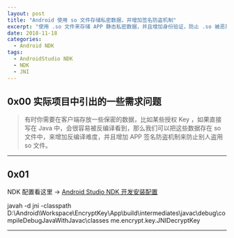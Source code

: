 ```yaml
---
layout: post
title: "Android 使用 so 文件存储私密数据，并增加签名防盗机制"
excerpt: "使用 .so 文件来存储 APP 静态私密数据，并且增加身份验证，防止 .so 被恶意调用"
date: 2018-11-18
categories:
  - Android NDK
tags:
  - AndroidStudio NDK
  - NDK
  - JNI
---
```


## 0x00 实际项目中引出的一些需求问题
> 有时你需要在客户端存放一些保密的数据，比如某些授权 Key ，如果直接写在 Java 中，会很容易被反编译看到，那么我们可以把这些数据存在 so 文件中，来增加反编译难度，并且增加 APP 签名防盗机制来防止别人盗用 so 文件。

-------------------

## 0x01 
NDK 配置看这里 → [Android Studio NDK 开发安装配置](https://rockycoder.cn/android%20ndk/2018/01/18/Android-Studio-JNI-Exercise.html)

javah -d jni -classpath D:\Android\Workspace\EncryptKey\App\build\intermediates\javac\debug\compileDebugJavaWithJavac\classes me.encrypt.key.JNIDecryptKey


-------------------